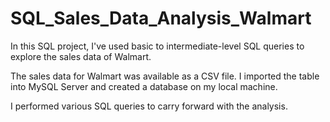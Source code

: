 # SQL_Sales_Data_Analysis_Walmart

In this SQL project, I've used basic to intermediate-level SQL queries to explore the sales data of Walmart.

The sales data for Walmart was available as a CSV file. I imported the table into MySQL Server and created a database on my local machine.

I performed various SQL queries to carry forward with the analysis. 
